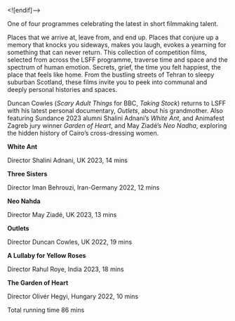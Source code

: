 
<![endif]-->

One of four programmes celebrating the latest in short filmmaking talent.

Places that we arrive at, leave from, and end up. Places that conjure up a memory that knocks you sideways, makes you laugh, evokes a yearning for something that can never return. This collection of competition films, selected from across the LSFF programme, traverse time and space and the spectrum of human emotion. Secrets, grief, the time you felt happiest, the place that feels like home. From the bustling streets of Tehran to sleepy suburban Scotland, these films invite you to peek into communal and deeply personal histories and spaces.

Duncan Cowles (_Scary Adult Things_ for BBC, _Taking Stock_) returns to LSFF with his latest personal documentary, _Outlets_, about his grandmother. Also featuring Sundance 2023 alumni Shalini Adnani’s _White Ant_, and Animafest Zagreb jury winner _Garden of Heart_, and May Ziadé’s _Neo Nadha_, exploring the hidden history of Cairo’s cross-dressing women.

**White Ant**  

Director Shalini Adnani, UK 2023, 14 mins

**Three Sisters**  

Director Iman Behrouzi, Iran-Germany 2022, 12 mins

**Neo Nahda**  

Director May Ziadé, UK 2023, 13 mins

**Outlets** 

Director Duncan Cowles, UK 2022, 19 mins

**A Lullaby for Yellow Roses** 

Director Rahul Roye, India 2023, 18 mins

**The Garden of Heart**  

Director Olivér Hegyi, Hungary 2022, 10 mins

Total running time 86 mins
<!--stackedit_data:
eyJoaXN0b3J5IjpbLTE5MzI3NDI0MDhdfQ==
-->